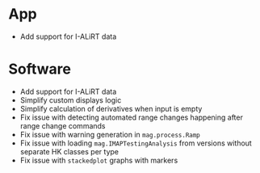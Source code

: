 # App

- Add support for I-ALiRT data

# Software

- Add support for I-ALiRT data
- Simplify custom displays logic
- Simplify calculation of derivatives when input is empty
- Fix issue with detecting automated range changes happening after range change commands
- Fix issue with warning generation in `mag.process.Ramp`
- Fix issue with loading `mag.IMAPTestingAnalysis` from versions without separate HK classes per type
- Fix issue with `stackedplot` graphs with markers
